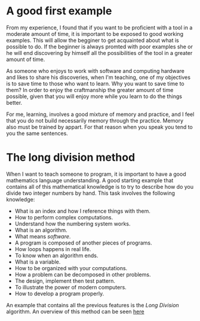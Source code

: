 A good first example
===========================================================
From my experience, I found that if you want to be proficient with a tool in a moderate amount of time, it is important to be exposed to good working examples. This will allow the begginer to get acquainted about what is possible to do. If the beginner is always promted with poor examples she or he will end discovering by himself all the possibilities of the tool in a greater amount of time.

As someone who enjoys to work with software and computing hardware and likes to share his discoveries, when I'm teaching, one of my objectives is to save time to those who want to learn. Why you want to save time to them? In order to enjoy the craftmanship the greater amount of time possible, given that you will enjoy more while you learn to do the things better.

For me, learning, involves a good mixture of memory and practice, and I feel that you do not build necessarily memory through the practice. Memory also must be trained by appart. For that reason when you speak you tend to you the same sentences. 

The long division method
===========================================================
When I want to teach someone to program, it is important to have a good mathematics language understanding. A good starting example that contains all of this mathematical knowledge is to try to describe how do you divide two integer numbers by hand. This task involves the following knowledge:

- What is an index and how I reference things with them.   
- How to perform complex computations.    
- Understand how the numbering system works.    
- What is an algorithm.    
- What means _software_.    
- A program is composed of another pieces of programs.    
- How loops happens in real life.    
- To know when an algorithm ends.    
- What is a variable.    
- How to be organized with your computations.    
- How a problem can be decomposed in other problems.    
- The design, implement then test pattern.    
- To illustrate the power of modern computers.    
- How to develop a program properly.    


An example that contains all the previous features is the _Long Division_ algorithm. An overview of this method can be seen [here](https://en.wikipedia.org/wiki/Long_division)
